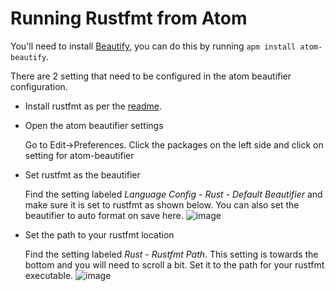 # Running Rustfmt from Atom

You'll need to install [Beautify](https://atom.io/packages/atom-beautify), you
can do this by running `apm install atom-beautify`.

There are 2 setting that need to be configured in the atom beautifier configuration.

-  Install rustfmt as per the [readme](README.md).
-  Open the atom beautifier settings

   Go to Edit->Preferences. Click the packages on the left side and click on setting for atom-beautifier

-  Set rustfmt as the beautifier

   Find the setting labeled *Language Config - Rust - Default Beautifier* and make sure it is set to rustfmt as shown below. You can also set the beautifier to auto format on save here.
![image](https://cloud.githubusercontent.com/assets/6623285/11147685/c8ade16c-8a3d-11e5-9da5-bd3d998d97f9.png)

-  Set the path to your rustfmt location

   Find the setting labeled *Rust - Rustfmt Path*. This setting is towards the bottom and you will need to scroll a bit. Set it to the path for your rustfmt executable.
![image](https://cloud.githubusercontent.com/assets/6623285/11147718/f4d10224-8a3d-11e5-9f69-9e900cbe0278.png)
